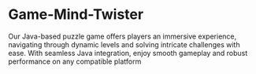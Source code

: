 # Game-Mind-Twister
Our Java-based puzzle game offers players an immersive experience, navigating through dynamic levels and solving intricate challenges with ease. With seamless Java integration, enjoy smooth gameplay and robust performance on any compatible platform 
